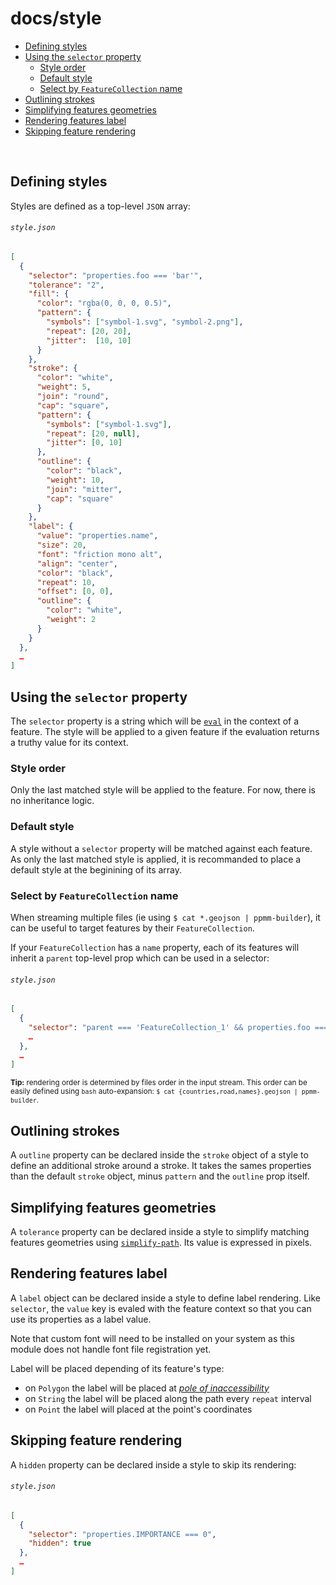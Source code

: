 # docs/style

* [Defining styles](#defining-styles)
* [Using the `selector` property](#using-the-selector-property)
  + [Style order](#style-order)
  + [Default style](#default-style)
  + [Select by `FeatureCollection` name](#select-by-featurecollection-name)
* [Outlining strokes](#outlining-strokes)
* [Simplifying features geometries](#simplifying-features-geometries)
* [Rendering features label](#rendering-features-label)
* [Skipping feature rendering](#skipping-feature-rendering)

<br>

## Defining styles

Styles are defined as a top-level `JSON` array:
###### `style.json`
```json
[
  {
    "selector": "properties.foo === 'bar'",
    "tolerance": "2",
    "fill": {
      "color": "rgba(0, 0, 0, 0.5)",
      "pattern": {
        "symbols": ["symbol-1.svg", "symbol-2.png"],
        "repeat": [20, 20],
        "jitter":  [10, 10]
      }
    },
    "stroke": {
      "color": "white",
      "weight": 5,
      "join": "round",
      "cap": "square",
      "pattern": {
        "symbols": ["symbol-1.svg"],
        "repeat": [20, null],
        "jitter": [0, 10]
      },
      "outline": {
        "color": "black",
        "weight": 10,
        "join": "mitter",
        "cap": "square"
      }
    },
    "label": {
      "value": "properties.name",
      "size": 20,
      "font": "friction mono alt",
      "align": "center",
      "color": "black",
      "repeat": 10,
      "offset": [0, 0],
      "outline": {
        "color": "white",
        "weight": 2
      }
    }
  },
  …
]
```

## Using the `selector` property

The `selector` property is a string which will be [`eval`](https://www.npmjs.com/package/safe-eval) in the context of a feature. The style will be applied to a given feature if the evaluation returns a truthy value for its context.

### Style order

Only the last matched style will be applied to the feature. For now, there is no inheritance logic.

### Default style

A style without a `selector` property will be matched against each feature. As only the last matched style is applied, it is recommanded to place a default style at the beginining of its array.

### Select by `FeatureCollection` name

When streaming multiple files (ie using `$ cat *.geojson | ppmm-builder`), it can be useful to target features by their `FeatureCollection`.

If your `FeatureCollection` has a `name` property, each of its features will inherit a `parent` top-level prop which can be used in a selector:

###### `style.json`
```json
[
  {
    "selector": "parent === 'FeatureCollection_1' && properties.foo === 'bar'",
    …
  },
  …
]
```
<sup>**Tip:** rendering order is determined by files order in the input stream. This order can be easily defined using `bash` auto-expansion: `$ cat {countries,road,names}.geojson | ppmm-builder`.
</sup>


## Outlining strokes

A `outline` property can be declared inside the `stroke` object of a style to define an additional stroke around a stroke. It takes the sames properties than the default `stroke` object, minus `pattern` and the `outline` prop itself.

## Simplifying features geometries

A `tolerance` property can be declared inside a style to simplify matching features geometries using [`simplify-path`](https://github.com/mattdesl/simplify-path). Its value is expressed in pixels.


## Rendering features label

A `label` object can be declared inside a style to define label rendering.
Like `selector`, the `value` key is evaled with the feature context so that you can use its properties as a label value.

Note that custom font will need to be installed on your system as this module does not handle font file registration yet.

Label will be placed depending of its feature's type:
- on `Polygon` the label will be placed at [_pole of inaccessibility_](https://github.com/mapbox/polylabel#polylabel-)
- on `String` the label will be placed along the path every `repeat` interval
- on `Point` the label will placed at the point's coordinates

## Skipping feature rendering

A `hidden` property can be declared inside a style to skip its rendering:

###### `style.json`
```json
[
  {
    "selector": "properties.IMPORTANCE === 0",
    "hidden": true
  },
  …
]
```
